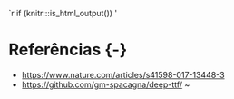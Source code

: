 `r if (knitr:::is_html_output()) '
# Referências {-}

- https://www.nature.com/articles/s41598-017-13448-3
- https://github.com/gm-spacagna/deep-ttf/
~

